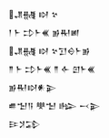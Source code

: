 <div class='block'>
<div class='line'>𒂗𒉆 𒊭 𒆳</div>
<div class='line'>𒁹 𒈨 𒄞𒈨𒌍 𒂊𒊑𒅖</div>
<div class='line'>𒂗𒉆 𒊭 𒆳𒋛𒀪𒈨𒂊</div>
<div class='line'>𒈫 𒈨 𒄞𒈨𒌍 𒈫 𒅆 𒇻𒈨𒌍</div>
<div class='line'>𒂊𒊑𒊭𒀭𒉌</div>
<div class='line'>𒌑𒈠𒀀 𒋧𒈠 𒈗 𒁁𒉌</div>
<div class='line'>𒄿𒋡𒁉</div>
</div>